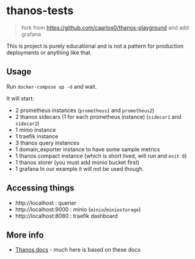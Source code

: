 # thanos-tests

> fork from https://github.com/caarlos0/thanos-playground  and add grafana

This is project is purely educational and is not a pattern for production
deployments or anything like that.

## Usage

Run `docker-compose up -d` and wait.

It will start:

- 2 prometheus instances (`prometheus1` and `prometheus2`)
- 2 thanos sidecars (1 for each prometheus instance) (`sidecar1` and `sidecar2`)
- 1 minio instance
- 1 traefik instance
- 3 thanos query instances
- 1 domain_exporter instance to have some sample metrics
- 1 thanos compact instance (which is short lived, will run and `exit 0`)
- 1 thanos storer (you must add monio bucket first)
- 1 grafana
In our example it will not be used though.

## Accessing things

- http://localhost : querier
- http://localhost:9000 : minio (`minio`/`miniostorage`)
- http://localhost:8080 : traefik dashboard

## More info

- [Thanos docs](https://thanos.io/getting-started.md/) - much here is based on these docs
